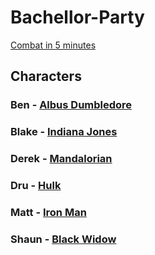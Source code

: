 # Bachellor-Party

[Combat in 5 minutes](https://www.youtube.com/watch?v=7tnrATiclg4)

## Characters
### Ben - [Albus Dumbledore](./AlbusDumbledore)
### Blake - [Indiana Jones](./IndianaJones)
### Derek - [Mandalorian](./Mandalorian)
### Dru - [Hulk](./Hulk)
### Matt - [Iron Man](./IronMan)
### Shaun - [Black Widow](./BlackWidow)
